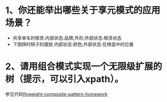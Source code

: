 # 1、你还能举出哪些关于享元模式的应用场景？

* 共享单车的租赁.内部状态:品牌,外形;外部状态:租赁状态
* 下围棋时棋子的摆放.内部状态:颜色;外部状态:在棋盘中的位置


# 2、请用组合模式实现一个无限级扩展的树（提示，可以引入xpath）。

参见代码[flyweight-composite-pattern-homework](./flyweight-composite-pattern-homework)
